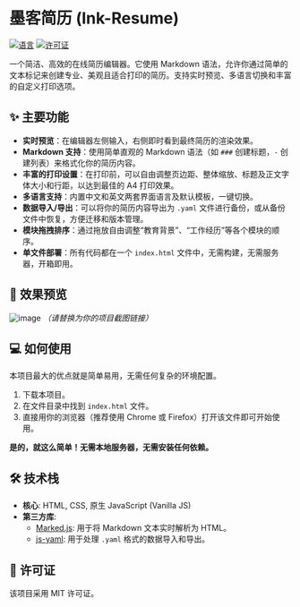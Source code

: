 # 墨客简历 (Ink-Resume)

[![语言](https://img.shields.io/badge/language-HTML%2BCSS%2BJS-orange)](https://shields.io/)
[![许可证](https://img.shields.io/badge/license-MIT-blue)](https://opensource.org/licenses/MIT)

一个简洁、高效的在线简历编辑器。它使用 Markdown 语法，允许你通过简单的文本标记来创建专业、美观且适合打印的简历。支持实时预览、多语言切换和丰富的自定义打印选项。

## ✨ 主要功能

*   **实时预览**：在编辑器左侧输入，右侧即时看到最终简历的渲染效果。
*   **Markdown 支持**：使用简单直观的 Markdown 语法（如 `###` 创建标题，`-` 创建列表）来格式化你的简历内容。
*   **丰富的打印设置**：在打印前，可以自由调整页边距、整体缩放、标题及正文字体大小和行距，以达到最佳的 A4 打印效果。
*   **多语言支持**：内置中文和英文两套界面语言及默认模板，一键切换。
*   **数据导入/导出**：可以将你的简历内容导出为 `.yaml` 文件进行备份，或从备份文件中恢复，方便迁移和版本管理。
*   **模块拖拽排序**：通过拖放自由调整“教育背景”、“工作经历”等各个模块的顺序。
*   **单文件部署**：所有代码都在一个 `index.html` 文件中，无需构建，无需服务器，开箱即用。

## 🚀 效果预览

<!-- 在这里可以插入一张项目截图或GIF动图，以直观展示编辑器效果 -->
![image](https://i.imgur.com/your-screenshot-url.png) 
*（请替换为你的项目截图链接）*

## 💻 如何使用

本项目最大的优点就是简单易用，无需任何复杂的环境配置。

1.  下载本项目。
2.  在文件目录中找到 `index.html` 文件。
3.  直接用你的浏览器（推荐使用 Chrome 或 Firefox）打开该文件即可开始使用。

**是的，就这么简单！无需本地服务器，无需安装任何依赖。**

## 🛠️ 技术栈

*   **核心**: HTML, CSS, 原生 JavaScript (Vanilla JS)
*   **第三方库**:
    *   [Marked.js](https://marked.js.org/): 用于将 Markdown 文本实时解析为 HTML。
    *   [js-yaml](https://github.com/nodeca/js-yaml): 用于处理 `.yaml` 格式的数据导入和导出。

## 📄 许可证

该项目采用 MIT 许可证。
